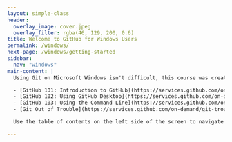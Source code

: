 ```yaml
---
layout: simple-class
header:
  overlay_image: cover.jpeg
  overlay_filter: rgba(46, 129, 200, 0.6)
title: Welcome to GitHub for Windows Users
permalink: /windows/
next-page: /windows/getting-started
sidebar:
  nav: "windows"
main-content: |
  Using Git on Microsoft Windows isn't difficult, this course was created to help new or inexperienced users from Windows get up and running with Git as quickly as possible. Although this course **will** identify how to install and configure Git to work on your computer, it **will not** go into a typical workflow, those instructions can be found in the following classes available on the GitHub Training On Demand website:

  - [GitHub 101: Introduction to GitHub](https://services.github.com/on-demand/intro-to-github/)
  - [GitHub 102: Using GitHub Desktop](https://services.github.com/on-demand/github-desktop/)
  - [GitHub 103: Using the Command Line](https://services.github.com/on-demand/github-cli/)
  - [Git Out of Trouble](https://services.github.com/on-demand/git-trouble)

  Use the table of contents on the left side of the screen to navigate through the different setup and configuration steps.

---
```

